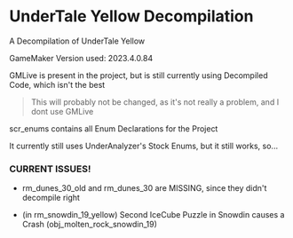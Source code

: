 # UnderTale Yellow Decompilation
A Decompilation of UnderTale Yellow

GameMaker Version used: 2023.4.0.84

GMLive is present in the project, but is still currently using Decompiled Code, which isn't the best
> This will probably not be changed, as it's not really a problem, and I dont use GMLive

scr_enums contains all Enum Declarations for the Project

It currently still uses UnderAnalyzer's Stock Enums, but it still works, so...

### CURRENT ISSUES!

- rm_dunes_30_old and rm_dunes_30 are MISSING, since they didn't decompile right

- (in rm_snowdin_19_yellow) Second IceCube Puzzle in Snowdin causes a Crash (obj_molten_rock_snowdin_19)
